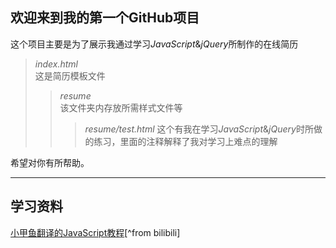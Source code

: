 ## 欢迎来到我的第一个GitHub项目

  这个项目主要是为了展示我通过学习*JavaScript*&*jQuery*所制作的在线简历
>*index.html*    
 这是简历模板文件
>>*resume*    
 该文件夹内存放所需样式文件等
>>>*resume/test.html*
 这个有我在学习*JavaScript*&*jQuery*时所做的练习，里面的注释解释了我对学习上难点的理解

 希望对你有所帮助。


* * *
## 学习资料
  [小甲鱼翻译的JavaScript教程](https://www.bilibili.com/video/BV17b41137yx?p=1)[^from bilibili]
